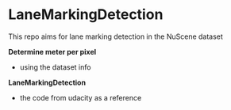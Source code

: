 # LaneMarkingDetection
This repo aims for lane marking detection in the NuScene dataset

**Determine meter per pixel**
* using the dataset info

**LaneMarkingDetection**
* the code from udacity as a reference
